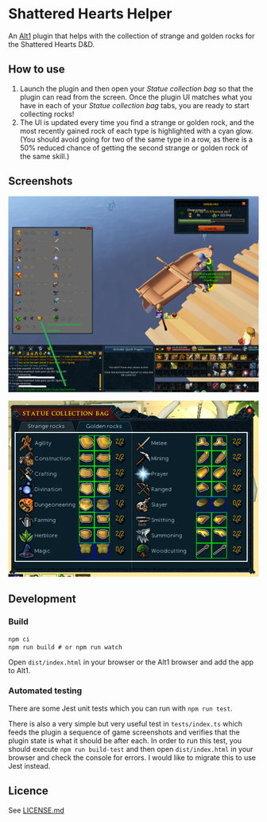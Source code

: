 # Shattered Hearts Helper

An [Alt1](https://github.com/skillbert/alt1) plugin that helps with the collection of strange and golden rocks for the
Shattered Hearts D&D.

## How to use

1. Launch the plugin and then open your _Statue collection bag_ so that the plugin can read from the screen. Once the
   plugin UI matches what you have in each of your _Statue collection bag_ tabs, you are ready to start collecting
   rocks!
2. The UI is updated every time you find a strange or golden rock, and the most recently gained rock of each type is
   highlighted with a cyan glow. (You should avoid going for two of the same type in a row, as there is a 50% reduced
   chance of getting the second strange or golden rock of the same skill.)

## Screenshots

![Screenshot-Golden-Rock-and-UI.png](doc/Screenshot-Golden-Rock-and-UI.png)

![Statue-Collection-Bag-Detected.png](doc/Statue-Collection-Bag-Detected.png)

## Development

### Build

```shell
npm ci
npm run build # or npm run watch
```

Open `dist/index.html` in your browser or the Alt1 browser and add the app to Alt1.

### Automated testing

There are some Jest unit tests which you can run with `npm run test`.

There is also a very simple but very useful test in `tests/index.ts` which feeds the plugin a sequence of game
screenshots and verifies that the plugin state is what it should be after each. In order to run this test, you should
execute `npm run build-test` and then open `dist/index.html` in your browser and check the console for errors. I would
like to migrate this to use Jest instead.

## Licence

See [LICENSE.md](LICENSE.md)
